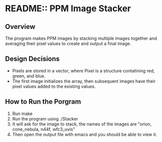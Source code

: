 # README:: PPM Image Stacker
## Overview
The program makes PPM images by stacking multiple images together and averaging their pixel values to create and output a final image.

## Design Decisions
- Pixels are stored in a vector, where Pixel is a structure contatining red, green, and blue.
- The first image initializes the array, then subsequent images have their pixel values added to the existing values.

## How to Run the Porgram
1. Run make
2. Run the program using ./Stacker
3. It will ask for the image to stack, the names of the images are "orion, cone_nebula, n44f, wfc3_uvis"
4. Then open the output file with emacs and you should be able to view it.
